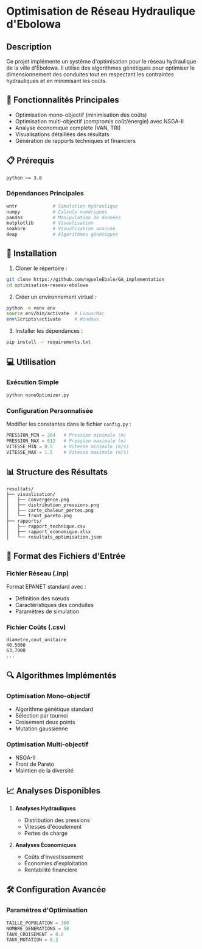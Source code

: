 # Optimisation de Réseau Hydraulique d'Ebolowa

## Description
Ce projet implémente un système d'optimisation pour le réseau hydraulique de la ville d'Ebolowa. Il utilise des algorithmes génétiques pour optimiser le dimensionnement des conduites tout en respectant les contraintes hydrauliques et en minimisant les coûts.

## 🎯 Fonctionnalités Principales

- Optimisation mono-objectif (minimisation des coûts)
- Optimisation multi-objectif (compromis coût/énergie) avec NSGA-II
- Analyse économique complète (VAN, TRI)
- Visualisations détaillées des résultats
- Génération de rapports techniques et financiers

## 📋 Prérequis

```bash
python >= 3.8
```

### Dépendances Principales
```bash
wntr             # Simulation hydraulique
numpy            # Calculs numériques
pandas           # Manipulation de données
matplotlib       # Visualisation
seaborn          # Visualisation avancée
deap             # Algorithmes génétiques
```

## 🚀 Installation

1. Cloner le répertoire :
```bash
git clone https://github.com/ngueleEbale/GA_implementation
cd optimisation-reseau-ebolowa
```

2. Créer un environnement virtuel :
```bash
python -m venv env
source env/bin/activate  # Linux/Mac
env\Scripts\activate     # Windows
```

3. Installer les dépendances :
```bash
pip install -r requirements.txt
```

## 💻 Utilisation

### Exécution Simple
```python
python nonoOptimizer.py
```

### Configuration Personnalisée
Modifier les constantes dans le fichier `config.py` :
```python
PRESSION_MIN = 204   # Pression minimale (m)
PRESSION_MAX = 612   # Pression maximale (m)
VITESSE_MIN = 0.5    # Vitesse minimale (m/s)
VITESSE_MAX = 1.5    # Vitesse maximale (m/s)
```

## 📊 Structure des Résultats

```
resultats/
├── visualisation/
│   ├── convergence.png
│   ├── distribution_pressions.png
│   ├── carte_chaleur_pertes.png
│   └── front_pareto.png
├── rapports/
│   ├── rapport_technique.csv
│   ├── rapport_economique.xlsx
│   └── resultats_optimisation.json
```

## 📝 Format des Fichiers d'Entrée

### Fichier Réseau (.inp)
Format EPANET standard avec :
- Définition des nœuds
- Caractéristiques des conduites
- Paramètres de simulation

### Fichier Coûts (.csv)
```csv
diametre,cout_unitaire
40,5000
63,7000
...
```

## 🔍 Algorithmes Implémentés

### Optimisation Mono-objectif
- Algorithme génétique standard
- Sélection par tournoi
- Croisement deux points
- Mutation gaussienne

### Optimisation Multi-objectif
- NSGA-II
- Front de Pareto
- Maintien de la diversité

## 📈 Analyses Disponibles

1. **Analyses Hydrauliques**
   - Distribution des pressions
   - Vitesses d'écoulement
   - Pertes de charge

2. **Analyses Économiques**
   - Coûts d'investissement
   - Économies d'exploitation
   - Rentabilité financière

## 🛠 Configuration Avancée

### Paramètres d'Optimisation
```python
TAILLE_POPULATION = 100
NOMBRE_GENERATIONS = 50
TAUX_CROISEMENT = 0.8
TAUX_MUTATION = 0.2
```



